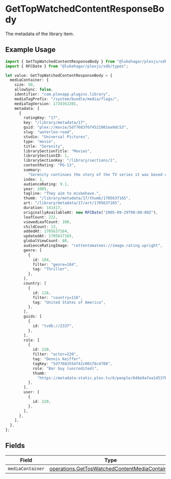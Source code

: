# GetTopWatchedContentResponseBody

The metadata of the library item.

## Example Usage

```typescript
import { GetTopWatchedContentResponseBody } from "@lukehagar/plexjs/sdk/models/operations";
import { RFCDate } from "@lukehagar/plexjs/sdk/types";

let value: GetTopWatchedContentResponseBody = {
  mediaContainer: {
    size: 50,
    allowSync: false,
    identifier: "com.plexapp.plugins.library",
    mediaTagPrefix: "/system/bundle/media/flags/",
    mediaTagVersion: 1734362201,
    metadata: [
      {
        ratingKey: "17",
        key: "/library/metadata/17",
        guid: "plex://movie/5d77683f6f4521001ea9dc53",
        slug: "waterloo-road",
        studio: "Universal Pictures",
        type: "movie",
        title: "Serenity",
        librarySectionTitle: "Movies",
        librarySectionID: 1,
        librarySectionKey: "/library/sections/1",
        contentRating: "PG-13",
        summary:
          "Serenity continues the story of the TV series it was based upon (\"Firefly\"). River Tam had a secret - one in which she's not even aware - so dangerous, no one's safe, as an Alliance operative's sent to capture her, and all others are considered irrelevant to his job.",
        index: 1,
        audienceRating: 9.1,
        year: 2005,
        tagline: "They aim to misbehave.",
        thumb: "/library/metadata/17/thumb/1705637165",
        art: "/library/metadata/17/art/1705637165",
        duration: 141417,
        originallyAvailableAt: new RFCDate("2005-09-29T00:00:00Z"),
        leafCount: 222,
        viewedLeafCount: 100,
        childCount: 13,
        addedAt: 1705637164,
        updatedAt: 1705637165,
        globalViewCount: 80,
        audienceRatingImage: "rottentomatoes://image.rating.upright",
        genre: [
          {
            id: 184,
            filter: "genre=184",
            tag: "Thriller",
          },
        ],
        country: [
          {
            id: 116,
            filter: "country=116",
            tag: "United States of America",
          },
        ],
        guids: [
          {
            id: "tvdb://2337",
          },
        ],
        role: [
          {
            id: 220,
            filter: "actor=220",
            tag: "Dennis Keiffer",
            tagKey: "5d77683554f42c001f8c4708",
            role: "Bar Guy (uncredited)",
            thumb:
              "https://metadata-static.plex.tv/6/people/648e9a7ea1d537bccfcd7615134b78ce.jpg",
          },
        ],
        user: [
          {
            id: 220,
          },
        ],
      },
    ],
  },
};
```

## Fields

| Field                                                                                                                 | Type                                                                                                                  | Required                                                                                                              | Description                                                                                                           |
| --------------------------------------------------------------------------------------------------------------------- | --------------------------------------------------------------------------------------------------------------------- | --------------------------------------------------------------------------------------------------------------------- | --------------------------------------------------------------------------------------------------------------------- |
| `mediaContainer`                                                                                                      | [operations.GetTopWatchedContentMediaContainer](../../../sdk/models/operations/gettopwatchedcontentmediacontainer.md) | :heavy_minus_sign:                                                                                                    | N/A                                                                                                                   |